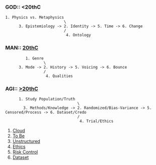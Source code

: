### GOD:: <20thC

```
1. Physics vs. Metaphysics
                          \
      3. Epistemiology -> 2. Identity -> 5. Time -> 6. Change
                          /
                           4. Ontology
```

### MAN:: [20thC](https://www.youtube.com/watch?v=kPGstQUbpHQ&t=1332s)

```
         1. Genre
                 \
      3. Mode -> 2. History -> 5. Voicing -> 6. Bounce
                 /
                  4. Qualities
```

### AGI:: [>20thC](https://www.bnpparibas-am.com/en-gb/forward-thinking/entering-the-age-of-artificial-intelligence/)

```
      1. Study Population/Truth
                                \
        3. Methods/Knowledge -> 2. Randomized/Bias-Variance -> 5. Censored/Process -> 6. Dataset/Credo
                                /
                                 4. Trial/Ethics
```

1. [Cloud](https://www.efinancialcareers.com/news/2023/10/bnp-paribas-technology)
2. [To Be](https://www.netapp.com/media/66687-NA-770-FSI_Infographic_BNP_Paribas.pdf)
3. [Unstructured](https://bankautomationnews.com/allposts/ai/bnp-paribas-identifies-hundreds-of-ai-use-cases/)
4. [Ethics](https://group.bnpparibas/en/news/how-to-build-a-trustworthy-and-inclusive-ai)
5. [Risk Control](https://group.bnpparibas/en/news/bnp-paribas-co-signs-the-white-paper-risk-control-of-artificial-intelligence-systems)
6. [Dataset](https://securities.cib.bnpparibas/bnp-paribas-launches-new-generation-ai-powered-virtual-assistant-in-its-securities-services-business/)
